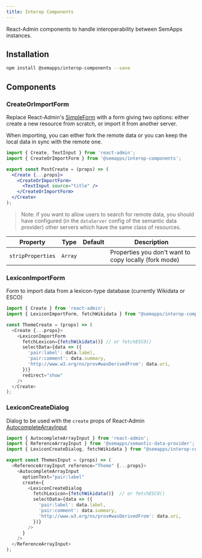 ```yaml
---
title: Interop Components
---
```


React-Admin components to handle interoperability between SemApps instances.

## Installation

```bash
npm install @semapps/interop-components --save
```

## Components

### CreateOrImportForm

Replace React-Admin's [SimpleForm](https://marmelab.com/react-admin/CreateEdit.html#the-simpleform-component) with a form giving two options: either create a new resource from scratch, or import it from another server.

When importing, you can either fork the remote data or you can keep the local data in sync with the remote one.

```jsx
import { Create, TextInput } from 'react-admin';
import { CreateOrImportForm } from '@semapps/interop-components';

export const PostCreate = (props) => (
  <Create {...props}>
    <CreateOrImportForm>
      <TextInput source="title" />
    </CreateOrImportForm>
  </Create>
);
```

> Note: if you want to allow users to search for remote data, you should have configured (in the `dataServer` config of the semantic data provider) other servers which have the same class of resources.

| Property          | Type    | Default | Description                                           |
|-------------------|---------| ------- |-------------------------------------------------------|
| `stripProperties` | `Array` |  | Properties you don't want to copy locally (fork mode) |


### LexiconImportForm

Form to import data from a lexicon-type database (currently Wikidata or ESCO)

```js
import { Create } from 'react-admin';
import { LexiconImportForm, fetchWikidata } from "@semapps/interop-components";

const ThemeCreate = (props) => (
  <Create {...props}>
    <LexiconImportForm
      fetchLexicon={fetchWikidata()} // or fetchESCO()
      selectData={data => ({
        'pair:label': data.label,
        'pair:comment': data.summary,
        'http://www.w3.org/ns/prov#wasDerivedFrom': data.uri,
      })}
      redirect="show"
    />
  </Create>
);
```


### LexiconCreateDialog

Dialog to be used with the `create` props of React-Admin [AutocompleteArrayInput](https://marmelab.com/react-admin/doc/3.19/Inputs.html#creating-new-choices-2)

```js
import { AutocompleteArrayInput } from 'react-admin';
import { ReferenceArrayInput } from '@semapps/semantic-data-provider';
import { LexiconCreateDialog, fetchWikidata } from "@semapps/interop-components";

export const ThemesInput = (props) => (
  <ReferenceArrayInput reference="Theme" {...props}>
    <AutocompleteArrayInput
      optionText="pair:label"
      create={
        <LexiconCreateDialog
          fetchLexicon={fetchWikidata()}  // or fetchESCO()
          selectData={data => ({
            'pair:label': data.label,
            'pair:comment': data.summary,
            'http://www.w3.org/ns/prov#wasDerivedFrom': data.uri,
          })}
        />
      }
    />
  </ReferenceArrayInput>
);
```
